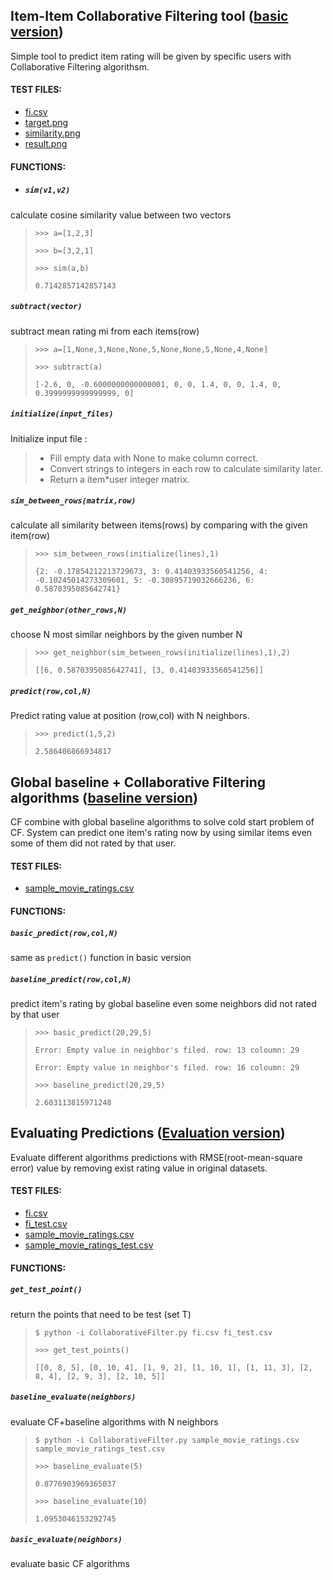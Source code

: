 ## Item-Item Collaborative Filtering tool ([basic version](https://github.com/leihao1/soen691/releases/tag/basic))
Simple tool to predict item rating will be given by specific users with Collaborative Filtering algorithsm.

#### TEST FILES:
* [fi.csv](https://github.com/leihao1/soen691/blob/master/CollaborativeFiltering/fi.csv)
* [target.png](https://github.com/leihao1/soen691/blob/master/CollaborativeFiltering/target.png)
* [similarity.png](https://github.com/leihao1/soen691/blob/master/CollaborativeFiltering/similarity.png)
* [result.png](https://github.com/leihao1/soen691/blob/master/CollaborativeFiltering/result.png)

#### FUNCTIONS: 

* ##### `sim(v1,v2)`
calculate cosine similarity value between two vectors
> `>>> a=[1,2,3]`
>
> `>>> b=[3,2,1]`
>
> `>>> sim(a,b)`
>
> `0.7142857142857143`

##### `subtract(vector)`
subtract mean rating mi from each items(row)
>
>`>>> a=[1,None,3,None,None,5,None,None,5,None,4,None]`
>
> `>>> subtract(a)`
>
> `[-2.6, 0, -0.6000000000000001, 0, 0, 1.4, 0, 0, 1.4, 0, 0.3999999999999999, 0]`

##### `initialize(input_files)`
Initialize input file : 
>* Fill empty data with None to make column correct.
>* Convert strings to integers in each row to calculate similarity later.
>* Return a item*user integer matrix.

##### `sim_between_rows(matrix,row)`
calculate all similarity between items(rows) by comparing with the given item(row)
>
> `>>> sim_between_rows(initialize(lines),1)`
>
> `{2: -0.17854212213729673, 3: 0.41403933560541256, 4: -0.10245014273309601, 5: -0.30895719032666236, 6: 0.5870395085642741}`

##### `get_neighbor(other_rows,N)`
choose N most similar neighbors by the given number N
>
> `>>> get_neighbor(sim_between_rows(initialize(lines),1),2)`
>
> `[[6, 0.5870395085642741], [3, 0.41403933560541256]]`

##### `predict(row,col,N)`
Predict rating value at position (row,col) with N neighbors.
>
> `>>> predict(1,5,2)`
>
> `2.586406866934817`

## Global baseline + Collaborative Filtering algorithms ([baseline version](https://github.com/leihao1/soen691/releases/tag/baseline))
CF combine with global baseline algorithms to solve cold start problem of CF.
System can predict one item's rating now by using similar items even some of them did not rated by that user.

#### TEST FILES:
* [sample_movie_ratings.csv](https://github.com/leihao1/soen691/blob/master/CollaborativeFiltering/sample_movie_ratings.csv)

#### FUNCTIONS:

##### `basic_predict(row,col,N)`
same as `predict()` function in basic version 

##### `baseline_predict(row,col,N)`
predict item's rating by global baseline even some neighbors did not rated by that user
>
> `>>> basic_predict(20,29,5)`
>
> `Error: Empty value in neighbor's filed. row: 13 coloumn: 29`
>
> `Error: Empty value in neighbor's filed. row: 16 coloumn: 29`
>
> `>>> baseline_predict(20,29,5)`
>
> `2.603113815971248`

## Evaluating Predictions ([Evaluation version](https://github.com/leihao1/soen691/releases/tag/Evaluation))
Evaluate different algorithms predictions with RMSE(root-mean-square error) value by removing exist rating value in original datasets.

#### TEST FILES:
* [fi.csv](https://github.com/leihao1/soen691/blob/Evaluation/CollaborativeFiltering/fi.csv)
* [fi_test.csv](https://github.com/leihao1/soen691/blob/Evaluation/CollaborativeFiltering/fi_test.csv)
* [sample_movie_ratings.csv](https://github.com/leihao1/soen691/blob/Evaluation/CollaborativeFiltering/sample_movie_ratings.csv)
* [sample_movie_ratings_test.csv](https://github.com/leihao1/soen691/blob/Evaluation/CollaborativeFiltering/sample_movie_ratings_test.csv)

#### FUNCTIONS:

##### `get_test_point()`
return the points that need to be test (set T)
>
> `$ python -i CollaborativeFilter.py fi.csv fi_test.csv`
>
> `>>> get_test_points()`
>
> `[[0, 8, 5], [0, 10, 4], [1, 9, 2], [1, 10, 1], [1, 11, 3], [2, 8, 4], [2, 9, 3], [2, 10, 5]]`

##### `baseline_evaluate(neighbors)`
evaluate CF+baseline algorithms with N neighbors
>
> `$ python -i CollaborativeFilter.py sample_movie_ratings.csv sample_movie_ratings_test.csv`
>
> `>>> baseline_evaluate(5)`
>
> `0.8776903969365037`
>
> `>>> baseline_evaluate(10)`
>
> `1.0953046153292745`

##### `basic_evaluate(neighbors)`
evaluate basic CF algorithms
